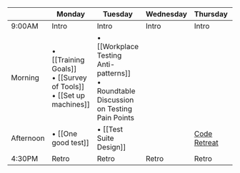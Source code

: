 |         | Monday | Tuesday | Wednesday | Thursday | Friday |
| ------  | ------ | ------- | --------- | -------- | ------ |
| 9:00AM  | Intro  |  Intro  |   Intro   |  Intro   | Intro  |   
| Morning  | • [[Training Goals]] <br> • [[Survey of Tools]] <br> • [[Set up machines]]  | • [[Workplace Testing Anti-patterns]] <br> • Roundtable Discussion on Testing Pain Points |     |    | Refactoring Legacy code with tests |
| Afternoon  | • [[One good test]] | • [[Test Suite Design]]  |     | [Code Retreat](http://coderetreat.org/about) | Open Spaces Discussion |
| 4:30PM  | Retro  | Retro   | Retro     | Retro    | Retro  |